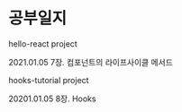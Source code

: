 # 공부일지

hello-react project

2021.01.05 7장. 컴포넌트의 라이프사이클 메서드

hooks-tutorial project

20201.01.05 8장. Hooks

